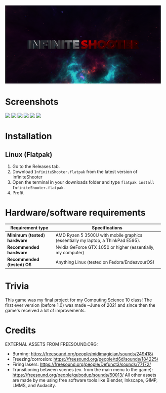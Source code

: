<p align="center">
  <img alt="InfiniteShooter" src="https://raw.githubusercontent.com/pastthepixels/InfiniteShooter-Assets/main/infiniteshooter-cover.png">
</p>

# Screenshots
<!-- Have to do some HTML wizardry to get these screenshots to not be completely large and not side-by-side -->
<p float="left">
  <img src="https://user-images.githubusercontent.com/52388215/177012474-99e630c2-848d-475d-9029-bf6e833774f7.png" width="300">
  <img src="https://user-images.githubusercontent.com/52388215/177012475-9d3886c6-79a1-4639-8996-4141a3e03748.png" width="300">
  <img src="https://user-images.githubusercontent.com/52388215/177012476-ec639c29-2f11-434c-8bf9-7161cfea66e3.png" width="300">
  <img src="https://user-images.githubusercontent.com/52388215/177012477-def09811-992b-45dd-b6be-2867da70f540.png" width="300">
  <img src="https://user-images.githubusercontent.com/52388215/177012478-89541ddf-ee69-49dc-a954-c6f5cac3fd68.png" width="300">
  <img src="https://user-images.githubusercontent.com/52388215/177012610-02c3edd4-6205-4d36-9a41-960d1dcb8aa1.png" width="300">
</p>


# Installation
## Linux (Flatpak)
1. Go to the Releases tab.
2. Download `InfiniteShooter.flatpak` from the latest version of InfiniteShooter
3. Open the terminal in your downloads folder and type `flatpak install InfiniteShooter.flatpak`.
4. Profit

# Hardware/software requirements
| Requirement type              | Specifications                                                                   |
|-------------------------------|----------------------------------------------------------------------------------|
| **Minimum (tested) hardware** | AMD Ryzen 5 3500U with mobile graphics (essentially my laptop, a ThinkPad E595). |
| **Recommended hardware**      | Nvidia GeForce GTX 1050 or higher (essentially, my computer)                     |
| **Recommended (tested) OS**   | Anything Linux (tested on Fedora/EndeavourOS)                                    |

# Trivia
This game was my final project for my Computing Science 10 class! The first ever version (before 1.0) was made ~June of 2021 and since then the game's received a lot of improvements.

# Credits
EXTERNAL ASSETS FROM FREESOUND.ORG:
- Burning: https://freesound.org/people/midimagician/sounds/249418/
- Freezing/corrosion: https://freesound.org/people/td6d/sounds/184225/
- Firing lasers: https://freesound.org/people/Defunct3/sounds/77172/
- Transitioning between scenes (ex. from the main menu to the game): https://freesound.org/people/qubodup/sounds/60013/
All other assets are made by me using free software tools like Blender, Inkscape, GIMP, LMMS, and Audacity.
